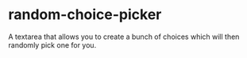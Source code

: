 # random-choice-picker
A textarea that allows you to create a bunch of choices which will then randomly pick one for you.
